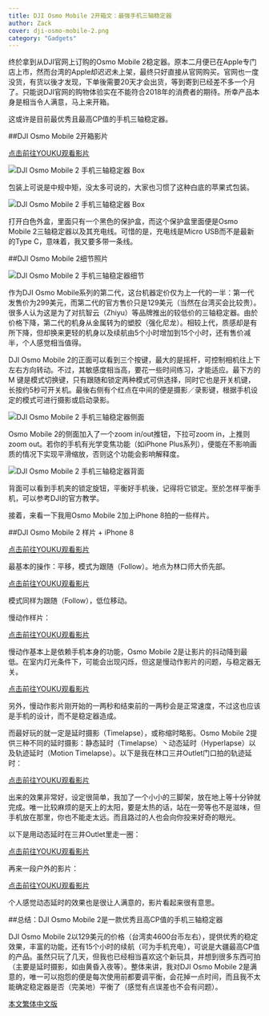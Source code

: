 ```yaml
---
title: DJI Osmo Mobile 2开箱文：最强手机三轴稳定器
author: Zack
cover: dji-osmo-mobile-2.png
category: "Gadgets"
---
```

终於拿到从DJI官网上订购的Osmo Mobile 2稳定器。原本二月便已在Apple专门店上市，然而台湾的Apple却迟迟未上架，最终只好直接从官网购买。官网也一度没货，有货以後才发现，下单後需要20天才会出货，等到寄到已经差不多一个月了。只能说DJI官网的购物体验实在不能符合2018年的消费者的期待。所幸产品本身是相当令人满意，马上来开箱。

这或许是目前最优秀且最高CP值的手机三轴稳定器。

##DJI Osmo Mobile 2开箱影片

[点击前往YOUKU观看影片](http://v.youku.com/v_show/id_XMzUxMTE4MTM3Mg==.html)

![DJI Osmo Mobile 2 手机三轴稳定器 Box](dji-osmo-mobile-2-gimbal.jpg)

包装上可说是中规中矩，没太多可说的，大家也习惯了这种白底的苹果式包装。


![DJI Osmo Mobile 2 手机三轴稳定器 Box](osmo-mobile-2-gimbal-box.png)

打开白色外盒，里面只有一个黑色的保护盒，而这个保护盒里面便是Osmo Mobile 2三轴稳定器以及其充电线。可惜的是，充电线是Micro USB而不是最新的Type C，意味着，我又要多带一条线。

##DJI Osmo Mobile 2细节照片

![DJI Osmo Mobile 2 手机三轴稳定器细节](dji-osmo-mobile-2-gimbal-front.jpg)

作为DJI Osmo Mobile系列的第二代，这台机器定价仅为上一代的一半：第一代发售价为299美元，而第二代的官方售价只是129美元（当然在台湾买会比较贵）。很多人认为这是为了对抗智云（Zhiyu）等品牌推出的较低价的三轴稳定器。由於价格下降，第二代的机身从金属转为的塑胶（强化尼龙）。相较上代，质感却是有所下降，但却换来更轻的机身以及续航由5个小时增加到15个小时，还有售价减半，个人感觉相当值得。

DJI Osmo Mobile 2的正面可以看到三个按键，最大的是摇杆，可控制相机往上下左右方向转动。不过，其敏感度相当高，要花一些时间练习，才能适应。最下方的 M 键是模式切换键，只有跟随和锁定两种模式可供选择，同时它也是开关机键，长按约5秒可开关机。最後右侧有个红点在中间的便是摄影／录影键，根据手机设定的模式可进行摄影或启动录影。

![DJI Osmo Mobile 2 手机三轴稳定器侧面](dji-osmo-mobile-2-gimbal-side.jpg)

Osmo Mobile 2的侧面加入了一个zoom in/out推钮，下拉可zoom in，上推则zoom out。若你的手机有光学变焦功能（如iPhone Plus系列），便能在不影响画质的情况下实现平滑缩放，否则这个功能会影响解释度。

![DJI Osmo Mobile 2 手机三轴稳定器背面](dji-osmo-mobile-2-gimbal-back.jpg)

背面可以看到手机夹的锁定旋钮，平衡好手机後，记得将它锁定。至於怎样平衡手机，可以参考DJI的官方教学。

接着，来看一下我用Osmo Mobile 2加上iPhone 8拍的一些样片。

##DJI Osmo Mobile 2 样片 + iPhone 8

[点击前往YOUKU观看影片](http://player.youku.com/embed/XMzUxMTE5MzA4OA==)

最基本的操作：平移，模式为跟随（Follow）。地点为林口师大侨先部。

[点击前往YOUKU观看影片](http://player.youku.com/embed/XMzUxMTIwMDYwMA==)

模式同样为跟随（Follow），低位移动。

慢动作样片：

[点击前往YOUKU观看影片](http://player.youku.com/embed/XMzUxMTIwMzI2OA==)

慢动作基本上是依赖手机本身的功能，Osmo Mobile 2是让影片的抖动降到最低。在室内灯光条件下，可能会出现闪烁，但这是慢动作影片的问题，与稳定器无关。

[点击前往YOUKU观看影片](http://player.youku.com/embed/XMzUxMTIxODgwNA==)

另外，慢动作影片刚开始的一两秒和结束前的一两秒会是正常速度，不过这也应该是手机的设计，而不是稳定器造成。

而最好玩的就一定是延时摄影（Timelapse），或称缩时略影。Osmo Mobile 2提供三种不同的延时摄影：静态延时（Timelapse）丶动态延时（Hyperlapse）以及轨迹延时（Motion Timelapse）。以下是我在林口三井Outlet门口拍的轨迹延时：

[点击前往YOUKU观看影片](http://player.youku.com/embed/XMzUxMTIyNDE1Ng==)

出来的效果非常好，设定很简单，我加了一个小小的三脚架，放在地上等十分钟就完成。唯一比较麻烦的是天上的太阳，要是太热的话，站在一旁等也不是滋味，但手机放在那里，你也不能走太远。而且路过的人也会向你投来好奇的眼光。

以下是用动态延时在三井Outlet里走一圈：

[点击前往YOUKU观看影片](http://player.youku.com/embed/XMzUxMTI1OTg2MA==)

再来一段户外的影片：

[点击前往YOUKU观看影片](http://player.youku.com/embed/XMzUxMTI1MDgzMg==)

个人感觉动态延时的效果也是很让人满意的，影片看起来很有意思。

##总结：DJI Osmo Mobile 2是一款优秀且高CP值的手机三轴稳定器

DJI Osmo Mobile 2以129美元的价格（台湾卖4600台币左右），提供优秀的稳定效果，丰富的功能，还有15个小时的续航（可为手机充电），可说是大疆最高CP值的产品。虽然只玩了几天，但我也已经相当喜欢这个新玩具，并想到很多东西可拍（主要是延时摄影，如由黄昏入夜等）。整体来讲，我对DJI Osmo Mobile 2是满意的，唯一可以抱怨的便是每次使用前都要调平衡，会花掉一点时间，而且我不太能确定稳定器是否（完美地）平衡了（感觉有点误差也不会有问题）。

[本文繁体中文版](https://nodejust.com/dji-osmo-mobile-2-gimbal-unbox/)
